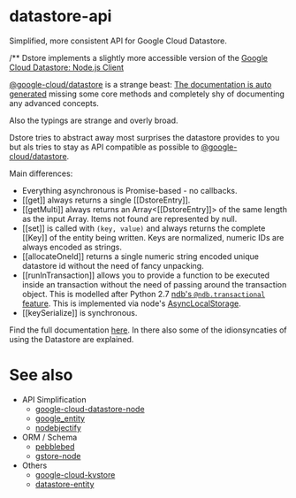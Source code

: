 # datastore-api

Simplified, more consistent API for Google Cloud Datastore.

/\*\* Dstore implements a slightly more accessible version of the [Google Cloud Datastore: Node.js Client](https://cloud.google.com/nodejs/docs/reference/datastore/latest)

[@google-cloud/datastore](https://github.com/googleapis/nodejs-datastore#readme) is a strange beast: [The documentation is auto generated](https://cloud.google.com/nodejs/docs/reference/datastore/latest) missing some core methods and completely shy of documenting any advanced concepts.

Also the typings are strange and overly broad.

Dstore tries to abstract away most surprises the datastore provides to you but als tries to stay as API compatible as possible to [@google-cloud/datastore](https://github.com/googleapis/nodejs-datastore).

Main differences:

- Everything asynchronous is Promise-based - no callbacks.
- [[get]] always returns a single [[DstoreEntry]].
- [[getMulti]] always returns an Array<[[DstoreEntry]]> of the same length as the input Array. Items not found are represented by null.
- [[set]] is called with `(key, value)` and always returns the complete [[Key]] of the entity being written. Keys are normalized, numeric IDs are always encoded as strings.
- [[allocateOneId]] returns a single numeric string encoded unique datastore id without the need of fancy unpacking.
- [[runInTransaction]] allows you to provide a function to be executed inside an transaction without the need of passing around the transaction object. This is modelled after Python 2.7 [ndb's `@ndb.transactional` feature](https://cloud.google.com/appengine/docs/standard/python/ndb/transactions). This is implemented via node's [AsyncLocalStorage](https://nodejs.org/docs/latest-v14.x/api/async_hooks.html).
- [[keySerialize]] is synchronous.

Find the full documentation [here](http://mdornseif.io/datastore-api/classes/Dstore.html). In there also some of the idionsyncaties of using the Datastore are explained.

# See also

- API Simplification
  - [google-cloud-datastore-node](https://www.npmjs.com/package/google-cloud-datastore-node)
  - [google_entity](https://github.com/aminekun90/google_entity)
  - [nodebjectify](https://github.com/Thomas-T/nodebjectify)
- ORM / Schema
  - [pebblebed](https://www.npmjs.com/package/pebblebed)
  - [gstore-node](https://github.com/sebelga/gstore-node)
- Others
  - [google-cloud-kvstore](https://www.npmjs.com/package/google-cloud-kvstore)
  - [datastore-entity](https://github.com/aubrian-halili/datastore-entity#readme)
